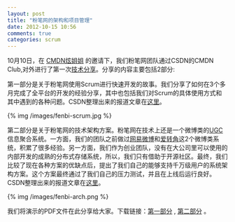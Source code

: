 ```yaml
---
layout: post
title: "粉笔网的架构和项目管理"
date: 2012-10-15 10:56
comments: true
categories: scrum
---
```



10月10日，在 [CMDN炫姐姐](http://weibo.com/cmdnclub) 的邀请下，我们粉笔网团队通过CSDN的CMDN Club,对外进行了第一次[技术分享](http://hui.csdn.net/MeetingInfo.aspx?MID=137)。分享的内容主要包括2部分:

第一部分是关于粉笔网使用Scrum进行快速开发的故事。我们分享了如何在3个多月完成了全平台的开发的经验分享，其中也包括我们对Scrum的具体使用方式和其中遇到的各种问题。CSDN整理出来的报道文章在[这里](http://www.csdn.net/article/2012-10-11/2810658)。

{% img /images/fenbi-scrum.jpg %}

第二部分是关于粉笔网的技术架构方案。粉笔网在技术上还是一个微博类的[UGC](http://baike.baidu.com/view/713949.htm)信息聚合系统。一方面，我们的团队之前做过[网易微博](http://t.163.com)和[爱转角](http://izhuanjiao.com)这2个微博类系统，积累了很多经验。另一方面，我们作为创业团队，没有在大公司里可以使用的内部开发的成熟的分布式存储系统，所以，我们只有借助于开源社区。最终，我们比较了现在各种方案的优缺点后，提出了我们自己的能够支持千万级用户的系统架构方案。这个方案最终通过了我们自己的压力测试，并且在上线后运行良好。CSDN整理出来的报道文章在[这里](http://www.csdn.net/article/2012-10-11/2810661?bsh_bid=145141477)。


{% img /images/fenbi-arch.png %}


我们将演示的PDF文件在此分享给大家。下载链接：<a href="/assets/fenbi-scrum.pdf">第一部分</a> , <a href="/assets/fenbi-arch.pdf">第二部分</a> 。

